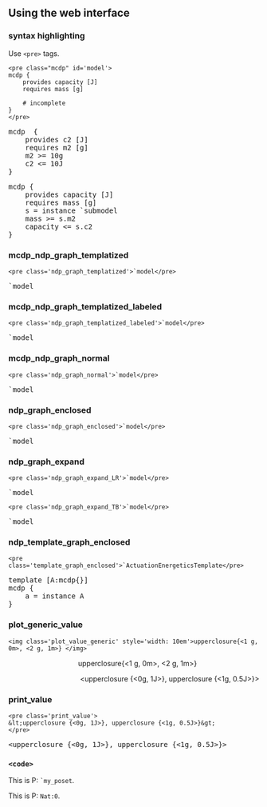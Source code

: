 ## Using the web interface

### syntax highlighting

Use ``<pre>`` tags.

~~~
<pre class="mcdp" id='model'>
mcdp {
	provides capacity [J]
	requires mass [g]

	# incomplete
}
</pre>
~~~

<pre class="mcdp" id='submodel'>
mcdp  {
	provides c2 [J]
	requires m2 [g]
	m2 >= 10g
	c2 <= 10J
}
</pre>


<pre class="mcdp" id='model'>
mcdp {
	provides capacity [J]
	requires mass [g]
	s = instance `submodel
	mass >= s.m2
	capacity <= s.c2
}
</pre>

### mcdp_ndp_graph_templatized

~~~
<pre class='ndp_graph_templatized'>`model</pre>
~~~

<pre class='ndp_graph_templatized'>`model</pre>

### mcdp_ndp_graph_templatized_labeled

~~~
<pre class='ndp_graph_templatized_labeled'>`model</pre>
~~~

<pre class='ndp_graph_templatized_labeled'>`model</pre>


###  mcdp_ndp_graph_normal

~~~
<pre class='ndp_graph_normal'>`model</pre>
~~~

<pre class='ndp_graph_normal'>`model</pre>

### ndp_graph_enclosed

~~~
<pre class='ndp_graph_enclosed'>`model</pre>
~~~

<pre class='ndp_graph_enclosed'>`model</pre>


### ndp_graph_expand

~~~
<pre class='ndp_graph_expand_LR'>`model</pre>
~~~

<pre class='ndp_graph_expand_LR'>`model</pre>

~~~
<pre class='ndp_graph_expand_TB'>`model</pre>
~~~

<pre class='ndp_graph_expand_TB'>`model</pre>

###  ndp_template_graph_enclosed

~~~
<pre class='template_graph_enclosed'>`ActuationEnergeticsTemplate</pre>
~~~


<pre class='template_graph_enclosed'>
template [A:mcdp{}]
mcdp {
	a = instance A
}
</pre>

### plot_generic_value

~~~
<img class='plot_value_generic' style='width: 10em'>upperclosure{<1 g, 0m>, <2 g, 1m>} </img>
~~~

<img class='plot_value_generic' style='width: 10em'>upperclosure{<1 g, 0m>, <2 g, 1m>} </img>


<img class='plot_value_generic' style='width: 10em'>
&lt;upperclosure {<0g, 1J>}, upperclosure {<1g, 0.5J>}&gt;
</img>


### print_value

~~~
<pre class='print_value'>
&lt;upperclosure {<0g, 1J>}, upperclosure {<1g, 0.5J>}&gt;
</pre>
~~~

<pre class='print_value'>
&lt;upperclosure {<0g, 1J>}, upperclosure {<1g, 0.5J>}&gt;
</pre>


### ``<code>``


This is P: <code class='mcdp_poset'>`my_poset</code>.

This is P: <code class='mcdp_value'>Nat:0</code>.

<!-- This is not ok: <code class='mcdp_value'>`my_poset: <em>element</em></code>.
 -->
